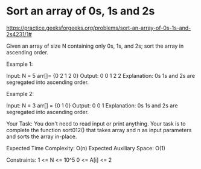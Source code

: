 # Sort an array of 0s, 1s and 2s


https://practice.geeksforgeeks.org/problems/sort-an-array-of-0s-1s-and-2s4231/1#



Given an array of size N containing only 0s, 1s, and 2s; sort the array in ascending order.


Example 1:

Input: 
N = 5
arr[]= {0 2 1 2 0}
Output: 0 0 1 2 2
Explanation: 0s 1s and 2s are segregated 
into ascending order.
 

Example 2:

Input: 
N = 3
arr[] = {0 1 0}
Output: 0 0 1
Explanation: 0s 1s and 2s are segregated 
into ascending order.

Your Task:
You don't need to read input or print anything. Your task is to complete the function sort012() that takes array and n as input parameters and sorts the array in-place. 


Expected Time Complexity: O(n)
Expected Auxiliary Space: O(1)

 

Constraints:
1 <= N <= 10^5
0 <= A[i] <= 2
